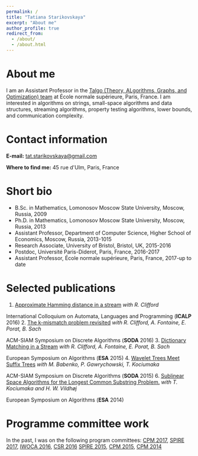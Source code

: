 ```yaml
---
permalink: /
title: "Tatiana Starikovskaya"
excerpt: "About me"
author_profile: true
redirect_from: 
  - /about/
  - /about.html
---
```


About me
======
I am an Assistant Professor in the [Talgo (Theory, ALgorithms, Graphs, and Optimization) team](https://www.di.ens.fr/TalgoTeam.html.en) at École normale supérieure, Paris, France. I am interested in algorithms on strings, small-space algorithms and data structures, streaming algorithms, property testing algorithms, lower bounds, and communication complexity.

Contact information
======
**E-mail:** [tat.starikovskaya@gmail.com](mailto:tat.starikovskaya@gmail.com)

**Where to find me:** 45 rue d'Ulm, Paris, France

Short bio
======
* B.Sc. in Mathematics, Lomonosov Moscow State University, Moscow, Russia, 2009
* Ph.D. in Mathematics, Lomonosov Moscow State University, Moscow, Russia, 2013
* Assistant Professor, Department of Computer Science, Higher School of Economics, Moscow, Russia, 2013-1015
* Research Associate, University of Bristol, Bristol, UK, 2015-2016
* Postdoc, Université Paris-Diderot, Paris, France, 2016-2017
* Assistant Professor, École normale supérieure, Paris, France, 2017-up to date

Selected publications
======
1. [Approximate Hamming distance in a stream](http://www.eatcs.org/icalp2016/20/paper.pdf) *with R. Clifford*

International Colloquium on Automata, Languages and Programming (**ICALP** 2016)
2. [The k-mismatch problem revisited](http://dl.acm.org/citation.cfm?id=2884577) *with R. Clifford, A. Fontaine, E. Porat, B. Sach*

ACM-SIAM Symposium on Discrete Algorithms (**SODA** 2016)
3. [Dictionary Matching in a Stream](http://link.springer.com/chapter/10.1007%2F978-3-662-48350-3_31) *with R. Clifford, A. Fontaine, E. Porat, B. Sach* 

European Symposium on Algorithms (**ESA** 2015)
4. [Wavelet Trees Meet Suffix Trees](http://dl.acm.org/citation.cfm?id=2722168) *with M. Babenko, P. Gawrychowski, T. Kociumaka* 

ACM-SIAM Symposium on Discrete Algorithms (**SODA** 2015)
6. [Sublinear Space Algorithms for the Longest Common Substring Problem.](http://link.springer.com/chapter/10.1007%2F978-3-662-44777-2_50) *with T. Kociumaka and H. W. Vildhøj*

European Symposium on Algorithms (**ESA** 2014)

Programme committee work
======
In the past, I was on the following program committees: [CPM 2017](http://cpm2017.mimuw.edu.pl/), [SPIRE 2017](http://cpm2017.mimuw.edu.pl/), [IWOCA 2016](http://iwoca2016.cs.helsinki.fi), [CSR 2016](http://logic.pdmi.ras.ru/csr2016/) [SPIRE 2015](http://www.dcs.kcl.ac.uk/events/spire2015/), [CPM 2015](http://www.cpm2015.di.unisa.it), [CPM 2014](https://cpm2014.hse.ru/)



